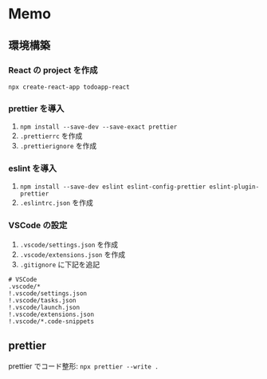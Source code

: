 # Memo

## 環境構築

### React の project を作成

`npx create-react-app todoapp-react`

### prettier を導入

1. `npm install --save-dev --save-exact prettier`
2. `.prettierrc` を作成
3. `.prettierignore` を作成

### eslint を導入

1. `npm install --save-dev eslint eslint-config-prettier eslint-plugin-prettier`
2. `.eslintrc.json` を作成

### VSCode の設定

1. `.vscode/settings.json` を作成
2. `.vscode/extensions.json` を作成
3. `.gitignore` に下記を追記

```
# VSCode
.vscode/*
!.vscode/settings.json
!.vscode/tasks.json
!.vscode/launch.json
!.vscode/extensions.json
!.vscode/*.code-snippets
```

## prettier

prettier でコード整形: `npx prettier --write .`
